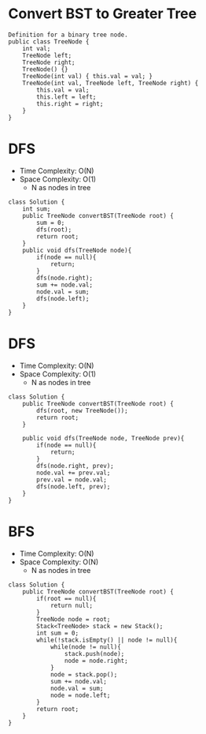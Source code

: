 # Convert BST to Greater Tree
```
Definition for a binary tree node.
public class TreeNode {
    int val;
    TreeNode left;
    TreeNode right;
    TreeNode() {}
    TreeNode(int val) { this.val = val; }
    TreeNode(int val, TreeNode left, TreeNode right) {
        this.val = val;
        this.left = left;
        this.right = right;
    }
}
```
# DFS
* Time Complexity: O(N)
* Space Complexity: O(1)	
    * N as nodes in tree
```
class Solution {
    int sum;
    public TreeNode convertBST(TreeNode root) {
        sum = 0;
        dfs(root);
        return root;
    }
    public void dfs(TreeNode node){
        if(node == null){
            return;
        }
        dfs(node.right);
        sum += node.val;
        node.val = sum;
        dfs(node.left);
    }
}
```
# DFS
* Time Complexity: O(N)
* Space Complexity: O(1)	
    * N as nodes in tree
```
class Solution {
    public TreeNode convertBST(TreeNode root) {
        dfs(root, new TreeNode());
        return root;
    }

    public void dfs(TreeNode node, TreeNode prev){
        if(node == null){
            return;
        }
        dfs(node.right, prev);
        node.val += prev.val;
        prev.val = node.val;
        dfs(node.left, prev);
    }
}
```
# BFS
* Time Complexity: O(N)
* Space Complexity: O(N)	
    * N as nodes in tree
```
class Solution {
    public TreeNode convertBST(TreeNode root) {
        if(root == null){
            return null;
        }
        TreeNode node = root;
        Stack<TreeNode> stack = new Stack();
        int sum = 0;
        while(!stack.isEmpty() || node != null){
            while(node != null){
                stack.push(node);
                node = node.right;
            }
            node = stack.pop();
            sum += node.val;
            node.val = sum;
            node = node.left;
        }
        return root;
    }
}
```
